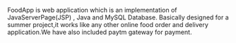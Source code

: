FoodApp is web application which is an implementation of JavaServerPage(JSP) , Java and MySQL Database. Basically designed for a summer project,it works like any other online food order and delivery application.We have also included paytm gateway for payment.
